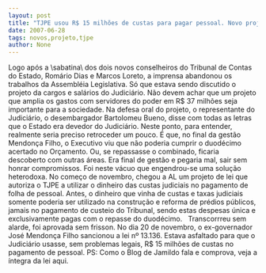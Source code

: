 ```yaml
---
layout: post
title: "TJPE usou R$ 15 milhões de custas para pagar pessoal. Novo projeto de cargos tem custo de R$ 37 milhões"
date: 2007-06-28
tags: novos,projeto,tjpe
author: None
---
```

Logo ap&oacute;s a \sabatina\ dos dois novos conselheiros do Tribunal de Contas do Estado, Rom&aacute;rio Dias e Marcos Loreto, a imprensa abandonou os trabalhos da Assembl&eacute;ia Legislativa. S&oacute; que estava sendo discutido o projeto da cargos e sal&aacute;rios do Judici&aacute;rio.
N&atilde;o devem achar que um projeto que amplia os gastos com servidores do poder em R$ 37 milh&otilde;es seja importante para a sociedade.
Na defesa oral do projeto, o representante do Judici&aacute;rio, o desembargador Bartolomeu Bueno, disse com todas as letras que o Estado era devedor do Judici&aacute;rio.
Neste ponto, para entender, realmente seria preciso retroceder um pouco.
&Eacute; que, no final da gest&atilde;o Mendon&ccedil;a Filho, o Executivo viu que n&atilde;o poderia cumprir o duod&eacute;cimo acertado no Or&ccedil;amento. Ou, se repassasse o combinado, ficaria descoberto com outras &aacute;reas. Era final de gest&atilde;o e pegaria mal, sair sem honrar compromissos.
Foi neste v&aacute;cuo que engendrou-se uma solu&ccedil;&atilde;o heterodoxa. No come&ccedil;o de novembro, chegou a AL um projeto de lei que autoriza o TJPE a utilizar o dinheiro das custas judiciais no pagamento de folha de pessoal. Antes, o dinheiro que vinha de custas e taxas judiciais somente poderia ser utilizado na constru&ccedil;&atilde;o e reforma de pr&eacute;dios p&uacute;blicos, jamais no pagamento de custeio do Tribunal, sendo estas despesas &uacute;nica e exclusivamente pagas com o repasse do duod&eacute;cimo.
&nbsp;
Transcorrreu sem alarde, foi aprovada sem frisson. No dia 20 de novembro, o ex-governador Jos&eacute; Mendon&ccedil;a Filho sancionou a lei n&ordm; 13.136. Estava asfaltado para que o Judici&aacute;rio usasse, sem problemas legais, R$ 15 milh&otilde;es de custas no pagamento de pessoal.
PS: Como o Blog de Jamildo fala e comprova, veja a &iacute;ntegra da lei aqui.&nbsp; 